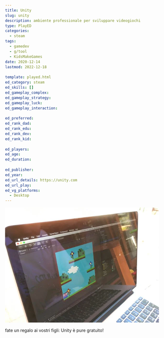 ```yaml
---
title: Unity
slug: unity
description: ambiente professionale per sviluppare videogiochi
type: PlayED
categories:
  - steam
tags:
  - gamedev
  - g/tool
  - KidsMakeGames
date: 2020-12-14
lastmod: 2022-12-18

template: played.html
ed_category: steam
ed_skills: []
ed_gameplay_complex: 
ed_gameplay_strategy: 
ed_gameplay_luck: 
ed_gameplay_interaction: 

ed_preferred: 
ed_rank_dad: 
ed_rank_edu: 
ed_rank_dev: 
ed_rank_kid: 

ed_players: 
ed_age: 
ed_duration: 

ed_publisher: 
ed_year: 
ed_url_details: https://unity.com
ed_url_play: 
ed_vg_platforms:
  - Desktop
---
```


![](../../assets/img/played/steam/unity.webp)

fate un regalo ai vostri figli: Unity
è pure gratuito!
